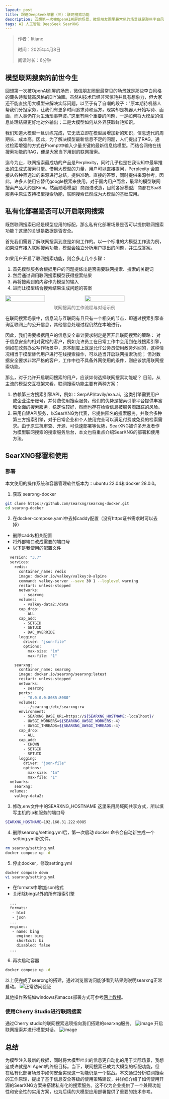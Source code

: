 ```yaml
---
layout: post
title: 跟进DeepSeek部署（三）：联网搜索功能
description: 回想第一次被OpenAI刷屏的场景，微信朋友圈里最常见的场景就是那些李白风格的藏头诗和梵高风格的DIY油画。虽然AI技术已经非常惊艳并具有想象力，但大家还不能直接用大模型来解决实际问题，以至于有了自嘲的段子：“原本期待机器人帮我们分担家务，让我们有更多时间追求诗和远方，现实却是机器人开始写诗、画画，而人类仍在为生活琐事奔波。”...
tags: AI 人工智能 DeepSeek SearXNG
---
```


> 作者：litianc
>  
> 时间：2025年4月8日
> 
> 阅读时长：6分钟

## 模型联网搜索的前世今生
回想第一次被OpenAI刷屏的场景，微信朋友圈里最常见的场景就是那些李白风格的藏头诗和梵高风格的DIY油画。虽然AI技术已经非常惊艳并具有想象力，但大家还不能直接用大模型来解决实际问题，以至于有了自嘲的段子：“原本期待机器人帮我们分担家务，让我们有更多时间追求诗和远方，现实却是机器人开始写诗、画画，而人类仍在为生活琐事奔波。”这里有两个重要的问题，一是如何将大模型的信息处理结果更好地对外输出；二是大模型如何从外界获取鲜艳知识。

我们知道大模型一旦训练完成，它无法立即在模型层增加新的知识，信息迭代的周期长、成本高。因此，为了解决模型最新信息不足的问题，人们提出了RAG，通过检索增强的方式在Prompt中输入少量关键的最新信息给模型。而结合网络在线搜索功能的RAG，便是大家当下用到的联网搜索。

迄今为止，联网搜索最成功的产品是Perplexity，同时几乎也是在我认知中最早推出的生成式搜索引擎。借用大模型的力量，用户可以直接提问，Perplexity 会直接从各种筛选过的来源进行总结，提供准确、直接的答案，同时提供来源参考。因此，许多人使用它替代google搜索来使用。对于国内用户而言，最早的模型联网搜索产品大约是Kimi。然而随着模型厂商跟进改造，目前各家模型厂商都在SaaS服务中原生支持模型搜索功能，联网搜索已然成为大模型的基础应用。

## 私有化部署是否可以开启联网搜索
既然联网搜索已经是模型应用的标配，那么私有化部署场景是否可以提供联网搜索功能？这里的关键是数据是否安全。

首先我们需要了解联网搜索到底是如何工作的。以一个标准的大模型工作流为例，如果没有接入联网搜索功能，模型会独立分析用户提出的问题，并生成答案。

如果用户开启了联网搜索功能，则会多走几个步骤：
1. 首先模型服务会根据用户的问题提炼出是否需要联网搜索、搜索的关键词
2. 然后通过调用联网搜索模型获得搜索结果
3. 再将搜索到的内容作为模型的输入
4. 进而让模型结合搜索结果生成问题的答案
<div style="display: flex; gap: 2px;">
<img src="/images/posts/searxng_engines/n8n-workflow.jpg" style="width: 50%;" />
<img src="/images/posts/searxng_engines/n8n-workflow-chat.jpg" style="width: 50%;" />
</div>
<p style="text-align: center; margin-top: 8px; color: #666;">联网搜索的工作流程与对话示例</p>


在联网搜索场景中，信息流与互联网有且只有一个相交的节点，即通过搜索引擎查询互联网上的公开信息，其他信息处理过程仍然在本地进行。

因此，我们需要根据用户的信息安全审计要求制定是否开启联网搜索的策略：
对于信息安全的相对宽松的客户，例如允许员工在日常工作中会用到在线搜索引擎，例如在政务办公写作场景中，原本制度上就是允许公务员使用政务外网的，这种情况相当于模型替代用户进行在线搜索操作，可以适当开启联网搜索功能；
但对数据安全要求非常严格的客户，工作中也不具备外网使用的条件，则应该禁用联网搜索功能。

那么，对于允许开启联网搜索的用户，应该如何选择联网搜索功能呢？
目前，从主流的模型交互框架来看，联网搜索功能主要有两种方案：
1. 依赖第三方搜索引擎API，例如：SerpAPI/tavily/exa.ai，这类引擎需要用户或企业注册账号，并付费使用搜索服务。他们的优势是搜索引擎平台提供丰富和全面的搜索服务，稳定性较好，然而也存在检索信息被服务商跟踪的风险。
2. 采用自建API服务，以SearXNG为代表，它提供匿名的搜索服务，并聚合多种第三方搜索引擎，对于日常企业和个人使用完全可以满足付费或免费的检索需求。由于原生抗审查、开源、可快速部署等优势，SearXNG被许多开发者作为模型联网搜索的搜索服务后台，本文也将重点介绍SearXNG的部署和使用方法。

## SearXNG部署和使用
### 部署
本文使用的操作系统和容器管理软件版本为：ubuntu 22.04和docker 28.0.0。
1. 获取 searxng-docker
``` bash
git clone https://github.com/searxng/searxng-docker.git
cd searxng-docker
```

2. 在docker-compose.yaml中去掉caddy配置（没有https证书需求时可以去掉）
  - 删除caddy相关配置
  - 将外部端口改成需要的端口号
  - 以下是我使用的配置文件
``` bash
  version: "3.7"
  services:
    redis:
      container_name: redis
      image: docker.io/valkey/valkey:8-alpine
      command: valkey-server --save 30 1 --loglevel warning
      restart: unless-stopped
      networks:
        - searxng
      volumes:
        - valkey-data2:/data
      cap_drop:
        - ALL
      cap_add:
        - SETGID
        - SETUID
        - DAC_OVERRIDE
      logging:
        driver: "json-file"
        options:
          max-size: "1m"
          max-file: "1"

    searxng:
      container_name: searxng
      image: docker.io/searxng/searxng:latest
      restart: unless-stopped
      networks:
        - searxng
      ports:
        - "0.0.0.0:8085:8080"
      volumes:
        - ./searxng:/etc/searxng:rw
      environment:
        - SEARXNG_BASE_URL=https://${SEARXNG_HOSTNAME:-localhost}/
        - UWSGI_WORKERS=${SEARXNG_UWSGI_WORKERS:-4}
        - UWSGI_THREADS=${SEARXNG_UWSGI_THREADS:-4}
      cap_drop:
        - ALL
      cap_add:
        - CHOWN
        - SETGID
        - SETUID
      logging:
        driver: "json-file"
        options:
          max-size: "1m"
          max-file: "1"
  networks:
    searxng:
  volumes:
    valkey-data2:
```  

3. 修改.env文件中的SEARXNG_HOSTNAME
  这里采用局域网共享方式，所以填写主机的ip和服务的端口号
  ``` bash
  SEARXNG_HOSTNAME=192.168.31.222:8085
  ```

4. 删除searxng/setting.yml后，第一次启动 docker
命令会自动新生成一个setting.yml新文件。
``` bash
rm searxng/setting.yml
docker compose up -d
```

5. 停止docker，修改setting.yml
  ``` bash
  docker compose down
  vi searxng/setting.yml
  ```
 - 在formats中增加json格式
 - 关闭除bing以外的所有搜索引擎
 ``` bash
   ...
   formats:
    - html
    - json
   ...
   engines:
    - name: bing
      engine: bing
      shortcut: bi
      disabled: false
   ...
 ```
6. 再次启动容器
``` bash
docker compose up -d
```

以上便完成了searxng的搭建，通过浏览器访问能够看到结果则说明searxng正常启动。
![正常访问验证](/images/posts/searxng_engines/searxng-result.png)

其他操作系统如windows和macos部署方式可参考[网上教程](https://docs.cherry-ai.com/websearch/searxng)。

### 使用Cherry Studio进行联网搜索
通过Cherry studio的联网搜索选项指向我们搭建的searxng服务。
![image](/images/posts/searxng_engines/searxng-client-search-1.png)
开启联网搜索并进行模型对话。
![image](/images/posts/searxng_engines/searxng-client-search.png)

## 总结
为模型注入最新的数据，同时将大模型吐出的信息更自动化的用于实际场景，我想这或许就是AI Agent的终极目标。当下，联网搜索已成为大模型的标配功能，但在私有化部署场景中如何安全实现这一功能仍是一个挑战。本文通过分析联网搜索的工作原理，提出了基于信息安全等级的使用策略建议，并详细介绍了如何使用开源的SearXNG方案来搭建私有化的搜索服务。这不仅为企业提供了一个兼顾功能性和安全性的实用方案，也为后续的大模型应用部署提供了重要的技术参考。